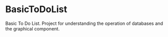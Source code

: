 # BasicToDoList
Basic To Do List. Project for understanding the operation of databases and the graphical component.
